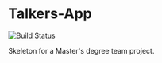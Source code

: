 # Talkers-App

[![Build Status](https://jenkins.rubenjg.com/buildStatus/icon?job=Talkers-App)](https://jenkins.rubenjg.com/job/Talkers-App/)

Skeleton for a Master's degree team project.

